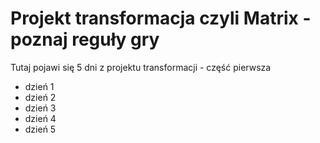 # Projekt transformacja czyli Matrix - poznaj reguły gry

Tutaj pojawi się 5 dni z projektu transformacji - część pierwsza
- dzień 1
- dzień 2
- dzień 3
- dzień 4
- dzień 5
